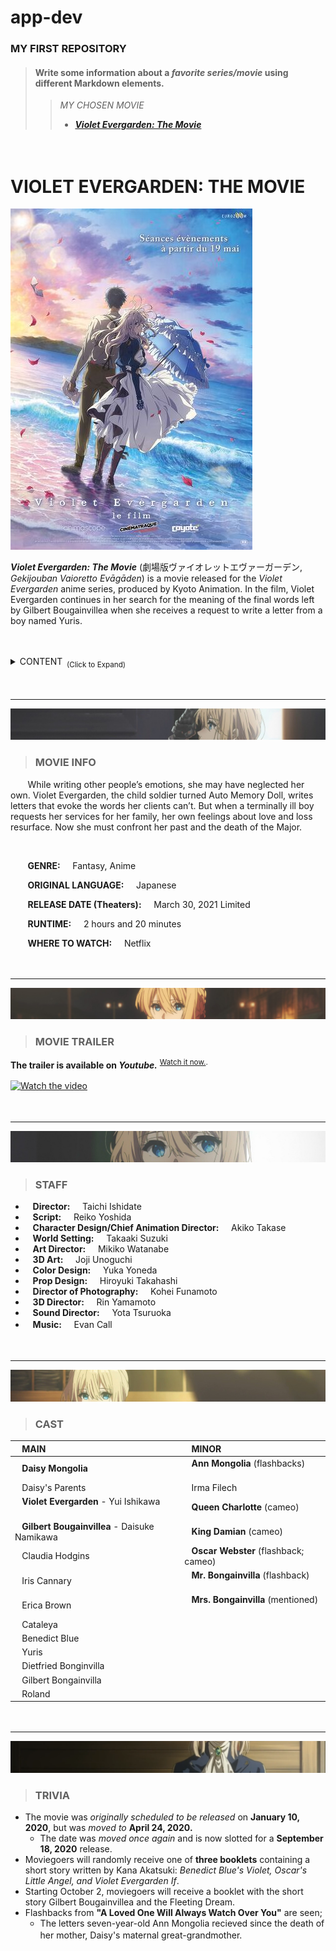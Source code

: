 
# app-dev 
### MY FIRST REPOSITORY
> #### Write some information about a *favorite series/movie* using different Markdown elements.
> 
> > *MY CHOSEN MOVIE*
> > - ***[Violet Evergarden: The Movie](#violet-evergarden-the-movie)***


ㅤ
 
# VIOLET EVERGARDEN: THE MOVIE

![](pic.jpg)

***Violet Evergarden: The Movie*** (劇場版ヴァイオレットエヴァーガーデン, *Gekijouban Vaioretto Evāgāden*) is a movie released for the _Violet Evergarden_ anime series, produced by Kyoto Animation. In the film, Violet Evergarden continues in her search for the meaning of the final words left by Gilbert Bougainvillea when she receives a request to write a letter from a boy named Yuris.

ㅤ
<details>
<summary>CONTENT<sub>&nbsp;&nbsp;(Click to Expand) </sub></summary>
 
### CONTENT 

 - &nbsp;&nbsp; [MOVIE INFO](#movie-info)
 - &nbsp;&nbsp; [MOVIE TRAILER](#movie-trailer)
 - &nbsp;&nbsp; [STAFF](#staff)
 - &nbsp;&nbsp; [CAST](#cast)
 - &nbsp;&nbsp; [TRIVIA](#trivia)
 
</details>
 
ㅤ
 
--------------
 
![](pic1.jpg)
 
> ### MOVIE INFO
&nbsp;&nbsp;&nbsp;&nbsp;&nbsp;&nbsp; While writing other people’s emotions, she may have neglected her own. Violet Evergarden, the child soldier turned Auto Memory Doll, writes letters that evoke the words her clients can’t. But when a terminally ill boy requests her services for her family, her own feelings about love and loss resurface. Now she must confront her past and the death of the Major.

&nbsp;&nbsp;

&nbsp;&nbsp;&nbsp;&nbsp;&nbsp;&nbsp; **GENRE:** &nbsp;&nbsp;&nbsp; Fantasy, Anime

&nbsp;&nbsp;&nbsp;&nbsp;&nbsp;&nbsp; **ORIGINAL LANGUAGE:** &nbsp;&nbsp;&nbsp; Japanese

&nbsp;&nbsp;&nbsp;&nbsp;&nbsp;&nbsp; **RELEASE DATE (Theaters):** &nbsp;&nbsp;&nbsp; March 30, 2021  Limited

&nbsp;&nbsp;&nbsp;&nbsp;&nbsp;&nbsp; **RUNTIME:** &nbsp;&nbsp;&nbsp; 2 hours and 20 minutes

&nbsp;&nbsp;&nbsp;&nbsp;&nbsp;&nbsp; **WHERE TO WATCH:** &nbsp;&nbsp;&nbsp; Netflix


ㅤ
ㅤ
 
--------------

![](pic5.jpg)
 
> ### MOVIE TRAILER


**The trailer is available on _Youtube._** <sup>[Watch it now.](https://www.youtube.com/watch?v=BUfSen2rYQs). </sup>




[![Watch the video](https://img.youtube.com/vi/BUfSen2rYQs/maxresdefault.jpg)](https://www.youtube.com/watch?v=BUfSen2rYQs)
ㅤ
 
 
 
ㅤ
 
--------------

![](pic2.jpg)
 
> ### STAFF

 - &nbsp;&nbsp; **Director:** &nbsp;&nbsp;&nbsp;  Taichi Ishidate
 - &nbsp;&nbsp; **Script:** &nbsp;&nbsp;&nbsp; Reiko Yoshida
 - &nbsp;&nbsp; **Character Design/Chief Animation Director:** &nbsp;&nbsp;&nbsp;  Akiko Takase
 - &nbsp;&nbsp; **World Setting:** &nbsp;&nbsp;&nbsp; Takaaki Suzuki
 - &nbsp;&nbsp; **Art Director:** &nbsp;&nbsp;&nbsp; Mikiko Watanabe
 - &nbsp;&nbsp; **3D Art:** &nbsp;&nbsp;&nbsp; Joji Unoguchi
 - &nbsp;&nbsp; **Color Design:** &nbsp;&nbsp;&nbsp; Yuka Yoneda 
 - &nbsp;&nbsp; **Prop Design:** &nbsp;&nbsp;&nbsp; Hiroyuki Takahashi
 - &nbsp;&nbsp; **Director of Photography:** &nbsp;&nbsp;&nbsp; Kohei Funamoto
 - &nbsp;&nbsp; **3D Director:** &nbsp;&nbsp;&nbsp; Rin Yamamoto
 - &nbsp;&nbsp; **Sound Director:** &nbsp;&nbsp;&nbsp; Yota Tsuruoka
 - &nbsp;&nbsp; **Music:** &nbsp;&nbsp;&nbsp; Evan Call
ㅤ
 
 
 
ㅤ
 
--------------
 
![](pic4.jpg)
 
> ### CAST

| &nbsp;&nbsp; MAIN &nbsp;&nbsp;&nbsp;&nbsp;&nbsp;&nbsp; | &nbsp;&nbsp; MINOR &nbsp;&nbsp;&nbsp;&nbsp;&nbsp;&nbsp; | 
| :----     |    :----   |   
| &nbsp;&nbsp; **Daisy Mongolia** &nbsp;&nbsp;&nbsp;&nbsp;&nbsp;&nbsp; | &nbsp;&nbsp; **Ann Mongolia** (flashbacks) &nbsp;&nbsp;&nbsp;&nbsp;&nbsp;&nbsp; | 
| &nbsp;&nbsp; Daisy's Parents &nbsp;&nbsp;&nbsp;&nbsp;&nbsp;&nbsp; | &nbsp;&nbsp; Irma Filech &nbsp;&nbsp;&nbsp;&nbsp;&nbsp;&nbsp; | 
| &nbsp;&nbsp; **Violet Evergarden** - Yui Ishikawa &nbsp;&nbsp;&nbsp;&nbsp;&nbsp;&nbsp; | &nbsp;&nbsp; **Queen Charlotte** (cameo) &nbsp;&nbsp;&nbsp;&nbsp;&nbsp;&nbsp; | 
| &nbsp;&nbsp; **Gilbert Bougainvillea** - Daisuke Namikawa &nbsp;&nbsp;&nbsp;&nbsp;&nbsp;&nbsp; | &nbsp;&nbsp; **King Damian** (cameo) &nbsp;&nbsp;&nbsp;&nbsp;&nbsp;&nbsp; | 
| &nbsp;&nbsp; Claudia Hodgins &nbsp;&nbsp;&nbsp;&nbsp;&nbsp;&nbsp; | &nbsp;&nbsp; **Oscar Webster** (flashback; cameo) &nbsp;&nbsp;&nbsp;&nbsp;&nbsp;&nbsp; | 
| &nbsp;&nbsp; Iris Cannary &nbsp;&nbsp;&nbsp;&nbsp;&nbsp;&nbsp; | &nbsp;&nbsp; **Mr. Bongainvilla** (flashback) &nbsp;&nbsp;&nbsp;&nbsp;&nbsp;&nbsp; | 
| &nbsp;&nbsp; Erica Brown &nbsp;&nbsp;&nbsp;&nbsp;&nbsp;&nbsp; | &nbsp;&nbsp; **Mrs. Bongainvilla** (mentioned) &nbsp;&nbsp;&nbsp;&nbsp;&nbsp;&nbsp; | 
| &nbsp;&nbsp; Cataleya &nbsp;&nbsp;&nbsp;&nbsp;&nbsp;&nbsp; | 
| &nbsp;&nbsp; Benedict Blue &nbsp;&nbsp;&nbsp;&nbsp;&nbsp;&nbsp; | 
| &nbsp;&nbsp; Yuris &nbsp;&nbsp;&nbsp;&nbsp;&nbsp;&nbsp; | 
| &nbsp;&nbsp; Dietfried Bonginvilla &nbsp;&nbsp;&nbsp;&nbsp;&nbsp;&nbsp; | 
| &nbsp;&nbsp; Gilbert Bongainvilla &nbsp;&nbsp;&nbsp;&nbsp;&nbsp;&nbsp; | 
| &nbsp;&nbsp; Roland &nbsp;&nbsp;&nbsp;&nbsp;&nbsp;&nbsp; | 
 
 
 
ㅤ
 
--------------
 
![](pic3.png)
 
> ### TRIVIA

 - The movie was _originally scheduled to be released_ on **January 10, 2020**, but was _moved to_ **April 24, 2020.**
    - The date was _moved once again_ and is now slotted for a **September 18, 2020** release.
 - Moviegoers will randomly receive one of **three booklets** containing a short story written by Kana Akatsuki: _Benedict Blue's Violet, Oscar's Little Angel, and Violet Evergarden If_.
 - Starting October 2, moviegoers will receive a booklet with the short story Gilbert Bougainvillea and the Fleeting Dream.
 - Flashbacks from **"A Loved One Will Always Watch Over You"** are seen; 
    -  The letters seven-year-old Ann Mongolia recieved since the death of her mother, Daisy's maternal great-grandmother.
ㅤ
 
 
 
ㅤ
 

